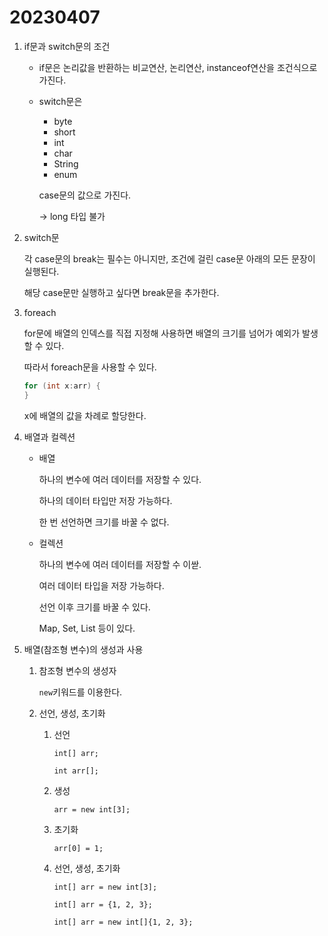 # 20230407

1. if문과 switch문의 조건
    - if문은 논리값을 반환하는 비교연산, 논리연산, instanceof연산을 조건식으로 가진다.
    - switch문은
        - byte
        - short
        - int
        - char
        - String
        - enum
        
        case문의 값으로 가진다.
        
        → long 타입 불가
        
2. switch문
    
    각 case문의 break는 필수는 아니지만, 조건에 걸린 case문 아래의 모든 문장이 실행된다.
    
    해당 case문만 실행하고 싶다면 break문을 추가한다.
    
3. foreach
    
    for문에 배열의 인덱스를 직접 지정해 사용하면 배열의 크기를 넘어가 예외가 발생할 수 있다.
    
    따라서 foreach문을 사용할 수 있다.
    
    ```java
    for (int x:arr) {
    }
    ```
    
    x에 배열의 값을 차례로 할당한다.
    
4. 배열과 컬렉션
    - 배열
        
        하나의 변수에 여러 데이터를 저장할 수 있다.
        
        하나의 데이터 타입만 저장 가능하다.
        
        한 번 선언하면 크기를 바꿀 수 없다.
        
    - 컬렉션
        
        하나의 변수에 여러 데이터를 저장할 수 이싿.
        
        여러 데이터 타입을 저장 가능하다.
        
        선언 이후 크기를 바꿀 수 있다.
        
        Map, Set, List 등이 있다.
        
5. 배열(참조형 변수)의 생성과 사용
    1. 참조형 변수의 생성자
        
        `new`키워드를 이용한다.
        
    2. 선언, 생성, 초기화
        1. 선언
            
            `int[] arr;`
            
            `int arr[];`
            
        2. 생성
            
            `arr = new int[3];`
            
        3. 초기화
            
            `arr[0] = 1;`
            
        4. 선언, 생성, 초기화
            
            `int[] arr = new int[3];`
            
            `int[] arr = {1, 2, 3};`
            
            `int[] arr = new int[]{1, 2, 3};`
